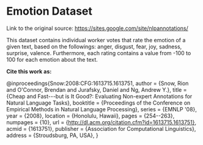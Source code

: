 # Emotion Dataset

Link to the original source: https://sites.google.com/site/nlpannotations/

This dataset contains individual worker votes that rate the emotion of a given text, based on the followings: anger, disgust, fear, joy, sadness, surprise, valence. Furthermore, each rating contains a value from -100 to 100 for each emotion about the text. 

**Cite this work as:**

@inproceedings{Snow:2008:CFG:1613715.1613751,
 author = {Snow, Rion and O'Connor, Brendan and Jurafsky, Daniel and Ng, Andrew Y.},
 title = {Cheap and Fast---but is It Good?: Evaluating Non-expert Annotations for Natural Language Tasks},
 booktitle = {Proceedings of the Conference on Empirical Methods in Natural Language Processing},
 series = {EMNLP '08},
 year = {2008},
 location = {Honolulu, Hawaii},
 pages = {254--263},
 numpages = {10},
 url = {http://dl.acm.org/citation.cfm?id=1613715.1613751},
 acmid = {1613751},
 publisher = {Association for Computational Linguistics},
 address = {Stroudsburg, PA, USA},
}
